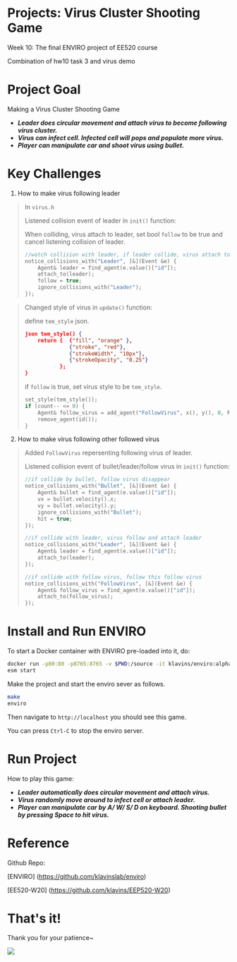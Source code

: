 Projects: Virus Cluster Shooting Game
===
Week 10: The final ENVIRO project of EE520 course

Combination of hw10 task 3 and virus demo

Project Goal
===
Making a Virus Cluster Shooting Game

- ***Leader does circular movement and attach virus to become following virus cluster.***
- ***Virus can infect cell. Infected cell will pops and populate more virus.***
- ***Player can manipulate car and shoot virus using bullet.***

Key Challenges
===

1. How to make virus following leader 

> In `virus.h`
> 
> Listened collision event of leader in `init()` function:
> 
> When colliding, virus attach to leader, set bool `follow` to be true and cancel listening collision of leader.
> ```c++
> //watch collision with leader, if leader collide, virus attach to leader   
> notice_collisions_with("Leader", [&](Event &e) {
>     Agent& leader = find_agent(e.value()["id"]);
>     attach_to(leader);
>     follow = true;
>     ignore_collisions_with("Leader");
> }); 
> ```

> Changed style of virus in `update()` function:
> 
> define `tem_style` json. 
> ```json
> json tem_style() {
>     return {  {"fill", "orange" }, 
>               {"stroke", "red"}, 
>               {"strokeWidth", "10px"},
>               {"strokeOpacity", "0.25"}
>            };
> }      
> ```
> 
> if `follow` is true, set virus style to be `tem_style`. 
> 
> ```c++
> set_style(tem_style());
> if (count-- <= 0) {
>     Agent& follow_virus = add_agent("FollowVirus", x(), y(), 0, FOLLOW_VIRUS_STYLE);
>     remove_agent(id());
> }
> ```

2. How to make virus following other followed virus
> Added `FollowVirus` repersenting following virus of leader.
> 
> Listened collision event of bullet/leader/follow virus in `init()` function:
> ```c++
> //if collide by bullet, follow virus disappear
> notice_collisions_with("Bullet", [&](Event &e) {
>     Agent& bullet = find_agent(e.value()["id"]);
>     vx = bullet.velocity().x;
>	  vy = bullet.velocity().y;
>	  ignore_collisions_with("Bullet");
>	  hit = true;
> }); 
> 
> //if collide with leader, virus follow and attach leader      
> notice_collisions_with("Leader", [&](Event &e) {
>	  Agent& leader = find_agent(e.value()["id"]);
>	  attach_to(leader);
> });  
> 
> //if collide with follow virus, follow this follow virus
> notice_collisions_with("FollowVirus", [&](Event &e) {
> 	  Agent& follow_virus = find_agent(e.value()["id"]);
>	  attach_to(follow_virus);
> });
> ```

Install and Run ENVIRO
===

To start a Docker container with ENVIRO pre-loaded into it, do:

```bash
docker run -p80:80 -p8765:8765 -v $PWD:/source -it klavins/enviro:alpha bash
esm start
```

Make the project and start the enviro sever as follows.
```bash
make
enviro
```

Then navigate to `http://localhost` you should see this game. 

You can press `Ctrl-C` to stop the enviro server. 

Run Project
===
How to play this game:

- ***Leader automatically does circular movement and attach virus.***
- ***Virus randomly move around to infect cell or attach leader.***
- ***Player can manipulate car by A/ W/ S/ D on keyboard. Shooting bullet by pressing Space to hit virus.***

Reference
===
Github Repo:

[ENVIRO] (https://github.com/klavinslab/enviro) 

[EE520-W20] (https://github.com/klavins/EEP520-W20)

That's it!
===
Thank you for your patience~

<img src="https://media0.giphy.com/media/l0MYyDa8S9ghzNebm/source.gif">
